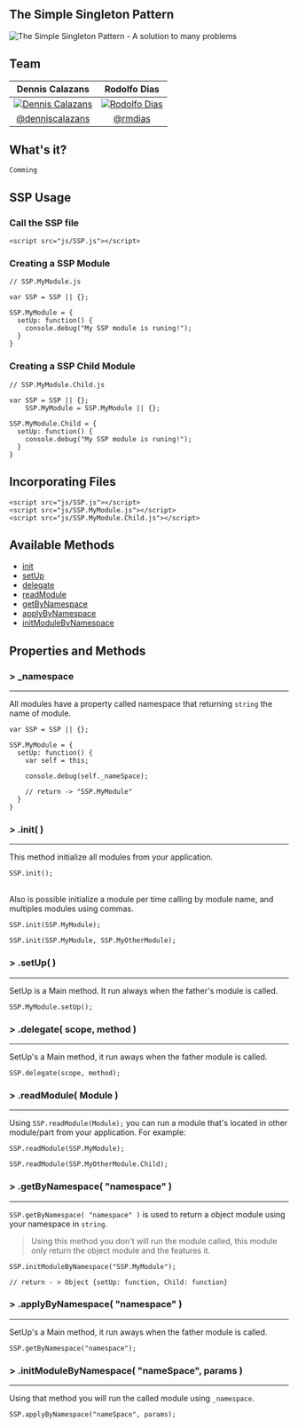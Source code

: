 The Simple Singleton Pattern
---

![The Simple Singleton Pattern - A solution to many problems](https://raw.githubusercontent.com/simplesingleton/SSP-simple-singleton-pattern/master/images/simple-singleton-pattern-image.png)

## Team

Dennis Calazans | Rodolfo Dias 
:------------:  | :-------------: |
<a href="https://github.com/denniscalazans">![Dennis Calazans](https://avatars2.githubusercontent.com/u/28112?v=2&s=128)</a> | <a href="https://github.com/rmdias">![Rodolfo Dias](https://avatars2.githubusercontent.com/u/2057971?v=2&s=128)</a>|
[@denniscalazans](https://github.com/denniscalazans)   | [@rmdias](https://github.com/rmdias)|


## What's it?


`Comming`

## SSP Usage

### Call the SSP file
    
    <script src="js/SSP.js"></script>


### Creating a SSP Module

    // SSP.MyModule.js

    var SSP = SSP || {};
    
    SSP.MyModule = {
      setUp: function() {
        console.debug("My SSP module is runing!");
      }
    }

### Creating a SSP Child Module

    // SSP.MyModule.Child.js
    
    var SSP = SSP || {};
        SSP.MyModule = SSP.MyModule || {};

    SSP.MyModule.Child = {
      setUp: function() {
        console.debug("My SSP module is runing!");
      }
    }

## Incorporating Files

    <script src="js/SSP.js"></script>
    <script src="js/SSP.MyModule.js"></script>
    <script src="js/SSP.MyModule.Child.js"></script>


## Available Methods

  * [init](#-init-)
  * [setUp](#-setup-)
  * [delegate](#-delegate-)
  * [readModule](#-readmodule-)
  * [getByNamespace](#-getbynamespace-)
  * [applyByNamespace](#-applybynamespace-)
  * [initModuleByNamespace](#-initmodulebynamespace-)
  

## Properties and Methods

### > _namespace
----

All modules have a property called namespace that returning `string` the name of module.

    var SSP = SSP || {};
  
    SSP.MyModule = {
      setUp: function() {
        var self = this;
      
        console.debug(self._nameSpace);
      
        // return -> "SSP.MyModule"
      }
    }

  
### > .init( )
----

This method initialize all modules from your application. 

    SSP.init();
    
<br>
Also is possible initialize a module per time calling by module name, and multiples modules using commas.

    SSP.init(SSP.MyModule);
    
    SSP.init(SSP.MyModule, SSP.MyOtherModule);
    

### > .setUp( )
----

SetUp is a Main method. It run always when the father's module is called.

    SSP.MyModule.setUp();

### > .delegate( scope, method )
----

SetUp's a Main method, it run aways when the father module is called.

    SSP.delegate(scope, method);

### > .readModule( Module )
----

Using `SSP.readModule(Module);` you can run a module that's located in other module/part from your application. For example: 

    SSP.readModule(SSP.MyModule);
    
    SSP.readModule(SSP.MyOtherModule.Child);

### > .getByNamespace( "namespace" )
----

`SSP.getByNamespace( "namespace" )` is used to return a object module using your namespace in `string`. <br>
> Using this method you don't will run the module called, this module only return the object module and the features it.

    SSP.initModuleByNamespace("SSP.MyModule");
    
    // return - > Object {setUp: function, Child: function}



### > .applyByNamespace( "namespace" )
----

SetUp's a Main method, it run aways when the father module is called.

    SSP.getByNamespace("namespace");
    

### > .initModuleByNamespace( "nameSpace", params )
----

Using that method you will run the called module using `_namespace`.


    SSP.applyByNamespace("nameSpace", params);

    